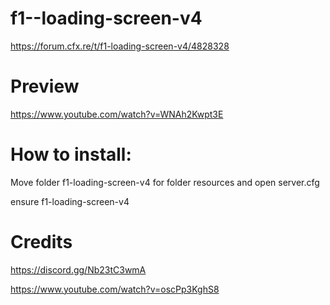 # f1--loading-screen-v4


https://forum.cfx.re/t/f1-loading-screen-v4/4828328

# Preview
https://www.youtube.com/watch?v=WNAh2Kwpt3E

# How to install:
Move folder f1-loading-screen-v4 for folder resources and open server.cfg

ensure f1-loading-screen-v4

# Credits
https://discord.gg/Nb23tC3wmA

https://www.youtube.com/watch?v=oscPp3KghS8
